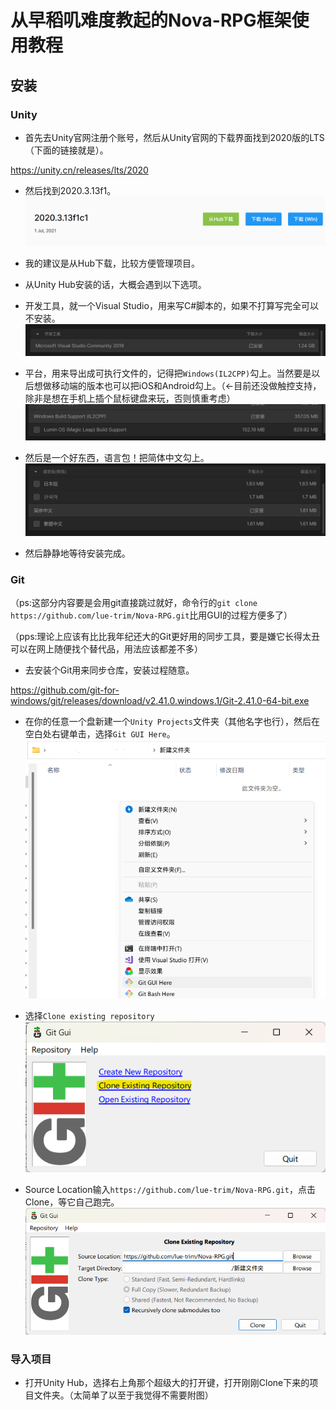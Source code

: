 # 从早稻叽难度教起的Nova-RPG框架使用教程

## 安装

### Unity

- 首先去Unity官网注册个账号，然后从Unity官网的下载界面找到2020版的LTS（下面的链接就是）。

https://unity.cn/releases/lts/2020

- 然后找到2020.3.13f1。
![Alt text](Graphs/%E5%B1%8F%E5%B9%95%E6%88%AA%E5%9B%BE%202023-06-25%20013634.png)

- 我的建议是从Hub下载，比较方便管理项目。

- 从Unity Hub安装的话，大概会遇到以下选项。

- 开发工具，就一个Visual Studio，用来写C#脚本的，如果不打算写完全可以不安装。
![Alt text](Graphs/%E5%B1%8F%E5%B9%95%E6%88%AA%E5%9B%BE%202023-06-25%20015605.png)

- 平台，用来导出成可执行文件的，记得把`Windows(IL2CPP)`勾上。当然要是以后想做移动端的版本也可以把iOS和Android勾上。（←目前还没做触控支持，除非是想在手机上插个鼠标键盘来玩，否则慎重考虑）
![Alt text](Graphs/%E5%B1%8F%E5%B9%95%E6%88%AA%E5%9B%BE%202023-06-25%20015946.png)

- 然后是一个好东西，语言包！把简体中文勾上。
![Alt text](Graphs/%E5%B1%8F%E5%B9%95%E6%88%AA%E5%9B%BE%202023-06-25%20020238.png)

- 然后静静地等待安装完成。

### Git

（ps:这部分内容要是会用git直接跳过就好，命令行的`git clone https://github.com/lue-trim/Nova-RPG.git`比用GUI的过程方便多了）

（pps:理论上应该有比比我年纪还大的Git更好用的同步工具，要是嫌它长得太丑可以在网上随便找个替代品，用法应该都差不多）

- 去安装个Git用来同步仓库，安装过程随意。

https://github.com/git-for-windows/git/releases/download/v2.41.0.windows.1/Git-2.41.0-64-bit.exe

- 在你的任意一个盘新建一个`Unity Projects`文件夹（其他名字也行），然后在空白处右键单击，选择`Git GUI Here`。
![Alt text](Graphs/%E5%B1%8F%E5%B9%95%E6%88%AA%E5%9B%BE%202023-06-25%20014457.png)

- 选择`Clone existing repository`
![Alt text](Graphs/%E5%B1%8F%E5%B9%95%E6%88%AA%E5%9B%BE%202023-06-25%20014623.png)

- Source Location输入`https://github.com/lue-trim/Nova-RPG.git`，点击Clone，等它自己跑完。
![Alt text](Graphs/%E5%B1%8F%E5%B9%95%E6%88%AA%E5%9B%BE%202023-06-25%20015201.png)

### 导入项目
- 打开Unity Hub，选择右上角那个超级大的打开键，打开刚刚Clone下来的项目文件夹。（太简单了以至于我觉得不需要附图）
